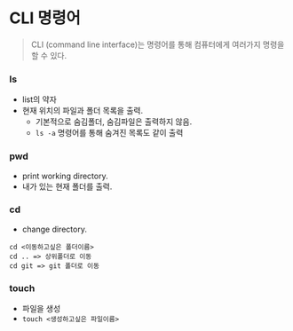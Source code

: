 # CLI 명령어

> CLI (command line interface)는 명령어를 통해 컴퓨터에게 여러가지 명령을 할 수 있다.


### ls

- list의 약자
- 현재 위치의 파일과 폴더 목록을 출력.
  - 기본적으로 숨김폴더, 숨김파일은 출력하지 않음.
  - `ls -a` 명령어를 통해 숨겨진 목록도 같이 출력


### pwd

- print working directory.
- 내가 있는 현재 폴더를 출력.


### cd

- change directory.

```
cd <이동하고싶은 폴더이름>
cd .. => 상위폴더로 이동
cd git => git 폴더로 이동
```


### touch

- 파일을 생성
- `touch <생성하고싶은 파일이름>`
